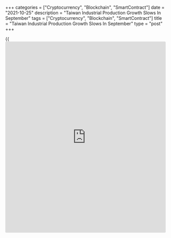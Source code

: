 +++
categories = ["Cryptocurrency", "Blockchain", "SmartContract"]
date = "2021-10-25"
description = "Taiwan Industrial Production Growth Slows In September"
tags = ["Cryptocurrency", "Blockchain", "SmartContract"]
title = "Taiwan Industrial Production Growth Slows In September"
type = "post"
+++

{{<iframe id="large-banner" src="https://www.bounty.group/#slide=2.0" width="100%" height="600" scrolling="no" style="border: 0px solid rgb(216, 221, 230); border-radius: 3px;">}}

Taiwan's industrial production increased at a softer pace in September,
data from the Ministry of Economic Affairs showed on Monday.

Industrial output grew 12.24 percent year-on-year in September, after a
13.43 percent increase August.

The annual growth in manufacturing output eased to 12.78 percent from
14.3 percent in the previous month. Electricity, gas and water supply
output rose 7.36 percent.

Meanwhile, mining and quarrying declined 4.11 percent and water supply
output decreased 0.84 percent.

On a month-on-month basis, industrial production increased 2.23 percent
in September, after a 1.19 percent fall in the prior month.

For comments and feedback [contact](https://www.playgroundfx.com/contact/): editorial@rtt[news](https://www.letsplayfx.com/blog/forex-news-website/).com

[Economic News][1]

 **What parts of the world are seeing the best (and worst) economic
performances lately? Click[here][2] to check out our [Econ Scorecard][2]
and find out! See up-to-the-moment [ranking](https://www.playgroundfx.com/blog/crypto-exchange-ranking/)s for the best and worst
performers in [GDP][3], [unemployment rate][4], [inflation][5] and much
more.**

   1. www.rtt[news](https://www.letsplayfx.com/blog/forex-news-website/).com/Content/EconomicNews.aspx
   2. www.rtt[news](https://www.letsplayfx.com/blog/forex-news-website/).com/economic-scorecard/world-rank/unemployment-rate/highest-performance.aspx
   3. www.rtt[news](https://www.letsplayfx.com/blog/forex-news-website/).com/economic-scorecard/world-rank/GDP/highest-performance.aspx
   4. www.rtt[news](https://www.letsplayfx.com/blog/forex-news-website/).com/economic-scorecard/world-rank/unemployment-rate/lowest-performance.aspx
   5. www.rtt[news](https://www.letsplayfx.com/blog/forex-news-website/).com/economic-scorecard/world-rank/CPI/highest-performance.aspx